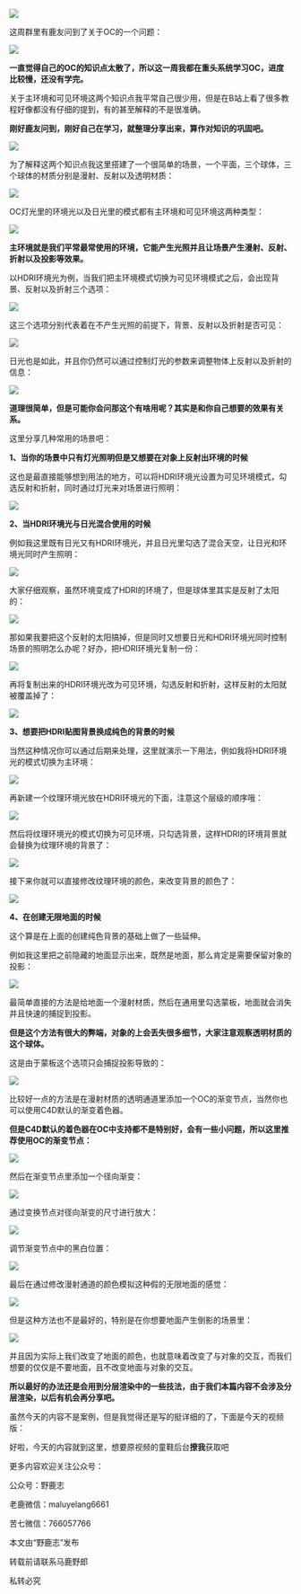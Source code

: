 ![](https://pic4.zhimg.com/v2-4606099c7d081ceba2f1fda673ec2d97_r.jpg)

这周群里有鹿友问到了关于OC的一个问题：

![](https://pic1.zhimg.com/v2-ed0c33182d09264b4823d69af42105d8_r.jpg)

**一直觉得自己的OC的知识点太散了，所以这一周我都在重头系统学习OC，进度比较慢，还没有学完。**  

关于主环境和可见环境这两个知识点我平常自己很少用，但是在B站上看了很多教程好像都没有仔细的提到，有的甚至解释的不是很准确。

**刚好鹿友问到，刚好自己在学习，就整理分享出来，算作对知识的巩固吧。**

![](https://pic2.zhimg.com/v2-29972d51c8ff091e19931910625efd1d_r.jpg)

为了解释这两个知识点我这里搭建了一个很简单的场景，一个平面，三个球体，三个球体的材质分别是漫射、反射以及透明材质：

![](https://pic4.zhimg.com/v2-24b7afcec3c43da8b198f28c472496af_r.jpg)

OC灯光里的环境光以及日光里的模式都有主环境和可见环境这两种类型：

![](https://pic3.zhimg.com/v2-9911dc3e756212ed1fb2265278530c72_r.jpg)

**主环境就是我们平常最常使用的环境，它能产生光照并且让场景产生漫射、反射、折射以及投影等效果。**

以HDRI环境光为例，当我们把主环境模式切换为可见环境模式之后，会出现背景、反射以及折射三个选项：

![](https://pic4.zhimg.com/v2-8aea750a8b21ef2c9d293b53baf91523_r.jpg)

这三个选项分别代表着在不产生光照的前提下，背景、反射以及折射是否可见：

![](https://pic1.zhimg.com/v2-1f58bd86e999ed5d59d5a64709a20040_r.jpg)

日光也是如此，并且你仍然可以通过控制灯光的参数来调整物体上反射以及折射的信息：

![](https://pic4.zhimg.com/v2-50a330801c796c429a6744e805fd6457_r.jpg)

**道理很简单，但是可能你会问那这个有啥用呢？其实是和你自己想要的效果有关系。**

这里分享几种常用的场景吧：

**1、当你的场景中只有灯光照明但是又想要在对象上反射出环境的时候**

这也是最直接能够想到用法的地方，可以将HDRI环境光设置为可见环境模式，勾选反射和折射，同时通过灯光来对场景进行照明：

![](https://pic2.zhimg.com/v2-4d27c3ff550d6862ed1a6b2f80a8d539_r.jpg)

**2、当HDRI环境光与日光混合使用的时候**

例如我这里既有日光又有HDRI环境光，并且日光里勾选了混合天空，让日光和环境光同时产生照明：

![](https://pic2.zhimg.com/v2-a4160044c55c2b0467bdec4b3a952751_r.jpg)

大家仔细观察，虽然环境变成了HDRI的环境了，但是球体里其实是反射了太阳的：

![](https://pic4.zhimg.com/v2-db1a931e02638f2fcc0eab0cada64f8b_r.jpg)

那如果我要把这个反射的太阳搞掉，但是同时又想要日光和HDRI环境光同时控制场景的照明怎么办呢？好办，把HDRI环境光复制一份：

![](https://pic4.zhimg.com/v2-1cfd2d7f60d8832a26fca0c42dc4f51f_r.jpg)

再将复制出来的HDRI环境光改为可见环境，勾选反射和折射，这样反射的太阳就被覆盖掉了：

![](https://pic2.zhimg.com/v2-00c7929ae6a79a62b53e3776aa54c9e5_r.jpg)

**3、想要把HDRI贴图背景换成纯色的背景的时候**

当然这种情况你可以通过后期来处理，这里就演示一下用法，例如我将HDRI环境光的模式切换为主环境：

![](https://pic2.zhimg.com/v2-b6f81d32937e294839e72f01875fb8b5_r.jpg)

再新建一个纹理环境光放在HDRI环境光的下面，注意这个层级的顺序哦：

![](https://pic4.zhimg.com/v2-3fd94b0f7e8b91b8defed59a5672d793_r.jpg)

然后将纹理环境光的模式切换为可见环境，只勾选背景，这样HDRI的环境背景就会替换为纹理环境的背景了：

![](https://pic4.zhimg.com/v2-4e132699384c28fc287cc8320246c6c7_r.jpg)

接下来你就可以直接修改纹理环境的颜色，来改变背景的颜色了：

![](https://pic2.zhimg.com/v2-2ae89780a9ccc0c896d1f88fb8c8115d_r.jpg)

**4、在创建无限地面的时候**

这个算是在上面的创建纯色背景的基础上做了一些延伸。

例如我这里把之前隐藏的地面显示出来，既然是地面，那么肯定是需要保留对象的投影：

![](https://pic2.zhimg.com/v2-2095024188f61fe2999470b6d27f4c7d_r.jpg)

最简单直接的方法是给地面一个漫射材质，然后在通用里勾选蒙板，地面就会消失并且快速的捕捉到投影。

**但是这个方法有很大的弊端，对象的上会丢失很多细节，大家注意观察透明材质的这个球体。**

这是由于蒙板这个选项只会捕捉投影导致的：

![](https://pic4.zhimg.com/v2-cb9b9e424952050d403c1ff9664a5a2b_r.jpg)

比较好一点的方法是在漫射材质的透明通道里添加一个OC的渐变节点，当然你也可以使用C4D默认的渐变着色器。

**但是C4D默认的着色器在OC中支持都不是特别好，会有一些小问题，所以这里推荐使用OC的渐变节点：**

![](https://pic1.zhimg.com/v2-0a1f7791e1581510a8c4d59f7cb18ea8_r.jpg)

然后在渐变节点里添加一个径向渐变：

![](https://pic1.zhimg.com/v2-d5770706bee298143fe9a76cbe8d8abc_r.jpg)

通过变换节点对径向渐变的尺寸进行放大：

![](https://pic3.zhimg.com/v2-48ddb982ccd593f11d094370fcee145e_r.jpg)

调节渐变节点中的黑白位置：

![](https://pic1.zhimg.com/v2-06e5e9053a851d3ddfd2ce239a8028a8_r.jpg)

最后在通过修改漫射通道的颜色模拟这种假的无限地面的感觉：

![](https://pic3.zhimg.com/v2-0df97317e1e57df8bead99fcc9c11e3e_r.jpg)

但是这种方法也不是最好的，特别是在你想要地面产生倒影的场景里：

![](https://pic3.zhimg.com/v2-91d4cb805c39a9c1d362ab16c816201a_r.jpg)

并且因为实际上我们改变了地面的颜色，也就意味着改变了与对象的交互，而我们想要的仅仅是不要地面，且不改变地面与对象的交互。

**所以最好的办法还是会用到分层渲染中的一些技法，由于我们本篇内容不会涉及分层渲染，以后有机会再分享吧。**

虽然今天的内容不是案例，但是我觉得还是写的挺详细的了，下面是今天的视频版：

[](https://www.zhihu.com/zvideo/1255535924374654976)

好啦，今天的内容就到这里，想要原视频的童鞋后台**撩我**获取吧

更多内容欢迎关注公众号：  

公众号：野鹿志

老鹿微信：maluyelang6661

苦七微信：766057766

本文由“野鹿志”发布

转载前请联系马鹿野郎

私转必究